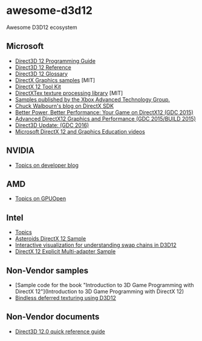 # awesome-d3d12
Awesome D3D12 ecosystem

## Microsoft
* [Direct3D 12 Programming Guide](https://msdn.microsoft.com/en-us/library/windows/desktop/dn899121(v=vs.85).aspx)
* [Direct3D 12 Reference](https://msdn.microsoft.com/en-us/library/windows/desktop/dn770458(v=vs.85).aspx)
* [Direct3D 12 Glossary](https://msdn.microsoft.com/en-us/library/windows/desktop/dn899119(v=vs.85).aspx)
* [DirectX Graphics samples](https://github.com/Microsoft/DirectX-Graphics-Samples) [MIT]
* [DirectX 12 Tool Kit](https://github.com/Microsoft/DirectXTK12)
* [DirectXTex texture processing library](https://github.com/Microsoft/DirectXTex) [MIT]
* [Samples published by the Xbox Advanced Technology Group.](https://github.com/Microsoft/Xbox-ATG-Samples)
* [Chuck Walbourn's blog on DirectX SDK](https://blogs.msdn.microsoft.com/chuckw/)
* [Better Power, Better Performance: Your Game on DirectX12 (GDC 2015)](https://channel9.msdn.com/Events/GDC/GDC-2015/Better-Power-Better-Performance-Your-Game-on-DirectX12)
* [Advanced DirectX12 Graphics and Performance (GDC 2015/BUILD 2015)](https://channel9.msdn.com/Events/GDC/GDC-2015/Advanced-DirectX12-Graphics-and-Performance)
* [Direct3D Update: (GDC 2016)](https://channel9.msdn.com/Events/GDC/GDC-2015/Advanced-DirectX12-Graphics-and-Performance)
* [Microsoft DirectX 12 and Graphics Education videos](https://www.youtube.com/channel/UCiaX2B8XiXR70jaN7NK-FpA)

## NVIDIA
* [Topics on developer blog](https://developer.nvidia.com/taxonomy/term/278)

## AMD
* [Topics on GPUOpen](http://gpuopen.com/tag/dx12/)

## Intel
* [Topics](https://software.intel.com/en-us/search/site/field_tags/directx-12-78134)
* [Asteroids DirectX 12 Sample](https://github.com/GameTechDev/asteroids_d3d12)
* [Interactive visualization for understanding swap chains in D3D12](https://github.com/GameTechDev/FlipModelD3D12)
* [DirectX 12 Explicit Multi-adapter Sample](https://github.com/GameTechDev/DX12-Multi-Adapter)

## Non-Vendor samples
* [Sample code for the book "Introduction to 3D Game Programming with DirectX 12"](Introduction to 3D Game Programming with DirectX 12)
* [Bindless deferred texturing using D3D12](https://github.com/TheRealMJP/DeferredTexturing)

## Non-Vendor documents
* [Direct3D 12.0 quick reference guide](https://github.com/alessiot89/D3D12QuickRef)
